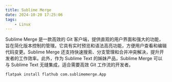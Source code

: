 ```yaml
---
title: Sublime Merge
date: 2024-10-20 17:25:06
tags:
	- Linux
---
```


Sublime Merge 是一款高效的 Git 客户端，提供直观的用户界面和强大的功能，旨在简化版本控制的管理。它具有实时预览和语法高亮功能，方便用户查看和编辑代码变更。Sublime Merge 还支持快速搜索、分支管理和合并冲突解决，提升开发者的工作效率。此外，作为 Sublime Text 的姊妹产品，Sublime Merge 可以与 Sublime Text 无缝集成，适合需要高效 Git 工作流的开发者。

<!-- more -->

```
flatpak install flathub com.sublimemerge.App
```